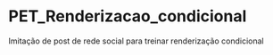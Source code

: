 # PET_Renderizacao_condicional

Imitação de post de rede social para treinar renderização condicional
